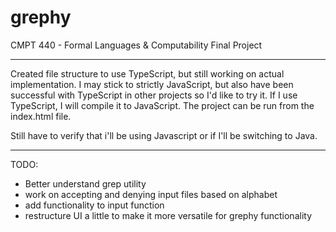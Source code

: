 # grephy
CMPT 440 - Formal Languages &amp; Computability Final Project

---------------------------------------

Created file structure to use TypeScript, but still working on actual implementation. I may stick to strictly JavaScript, but also have been successful with TypeScript in other projects so I'd like to try it. If I use TypeScript, I will compile it to JavaScript.
The project can be run from the index.html file.

Still have to verify that i'll be using Javascript or if I'll be switching to Java.

---------------------------------------
TODO:
- Better understand grep utility
- work on accepting and denying input files based on alphabet
- add functionality to input function
- restructure UI a little to make it more versatile for grephy functionality
